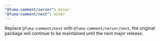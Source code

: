 ```yaml
---
"@fuma-comment/server": minor
"@fuma-comment/next": minor
---
```


Replace `@fuma-comment/next` with `@fuma-comment/server/next`, the original package will continue to be maintained until the next major release.
